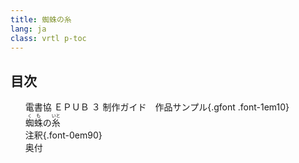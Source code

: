 ```yaml
---
title: 蜘蛛の糸
lang: ja
class: vrtl p-toc
---
```


<nav id="toc" role="doc-toc">

# 目次 #

1.  [電書協 ＥＰＵＢ ３ 制作ガイド　作品サンプル](p-001.html#toc-001){.gfont .font-1em10}
1.  [<ruby>蜘<rt>く</rt>蛛<rt>も</rt></ruby>の<ruby>糸<rt>いと</rt></ruby>](p-002.html#toc-002)
1.  [注釈](p-cyushaku.html#toc-003){.font-0em90}
1.  [奥付](p-colophon.html)

</nav>
